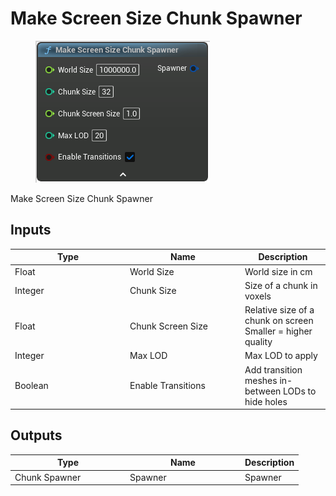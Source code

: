 # Make Screen Size Chunk Spawner

<div align="left" data-full-width="false">

<figure><img src="Make_Screen_Size_Chunk_Spawner.png" alt=""><figcaption></figcaption></figure>

</div>

Make Screen Size Chunk Spawner

## Inputs

<table>
<thead><tr><th width="170">Type</th><th width="170">Name</th><th>Description</th></tr></thead>
<tbody>
<tr><td>Float</td><td>World Size</td><td>World size in cm</td></tr>
<tr><td>Integer</td><td>Chunk Size</td><td>Size of a chunk in voxels</td></tr>
<tr><td>Float</td><td>Chunk Screen Size</td><td>Relative size of a chunk on screen
Smaller = higher quality</td></tr>
<tr><td>Integer</td><td>Max LOD</td><td>Max LOD to apply</td></tr>
<tr><td>Boolean</td><td>Enable Transitions</td><td>Add transition meshes in-between LODs to hide holes</td></tr>
</tbody>
</table>

## Outputs

<table>
<thead><tr><th width="170">Type</th><th width="170">Name</th><th>Description</th></tr></thead>
<tbody>
<tr><td>Chunk Spawner</td><td>Spawner</td><td>Spawner</td></tr>
</tbody>
</table>